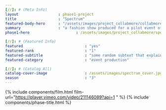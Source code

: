 ```yaml
---
[//]: # (Meta Info)
layout 					: phase1-project
title 					: "Spectrum"
featured-body-hero 	    : "/assets/images/project_collabmore/collabmore-bg.png"
summary                 : "a fashion show produced for a pilot event of collaboration amongst retailers + designers"
phase1-hero                     : /assets/images/project_collabmore/spectrum-03.jpg

[//]: # (Featured Info)
featured 							: "yes"
featured-rank 						: "1"
featured-subtitle					: "some random subtext that explains this two word title"
featured-category					: "event production"

[//]: # (Catalog All)
catalog-cover-image					: /assets/images/spectrum_cover.jpg
season								: "3"
---
```

{% include components/film.html film-url="https://player.vimeo.com/video/211146089?api=1 " %}
{% include components/phase-title.html %}
